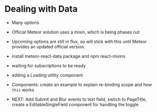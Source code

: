 # Dealing with Data
- Many options
- Official Meteor solution uses a mixin, which is being phases out
- Upcoming options are still in flux, so will stick with this until Meteor provides an updated official version.

- install meteor-react-data package and npm react-mixins
- waiting for subscriptions to be ready
- adding a Loading utility component
- Components: create an example to explain re-binding scope and how ```this``` works
- NEXT: Add Submit and Blur events to text field, switch to PageTitle, create a EditableSingleField component for handling the toggle


